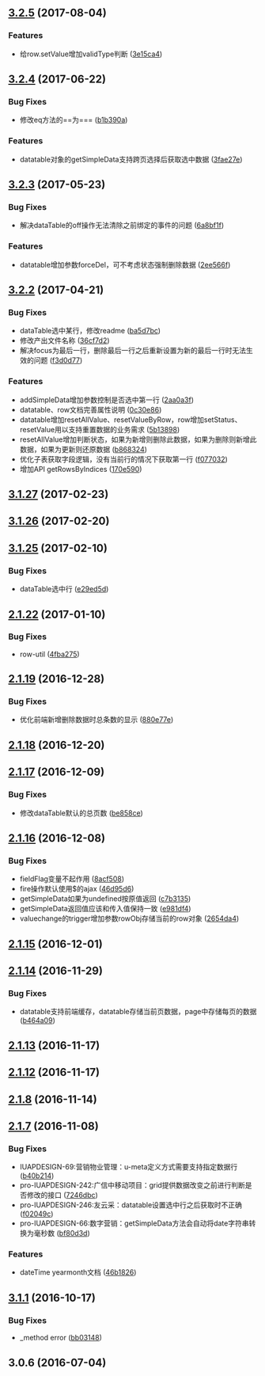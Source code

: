 <a name="3.2.5"></a>
## [3.2.5](https://github.com/iuap-design/kero/compare/v3.2.4...v3.2.5) (2017-08-04)


### Features

* 给row.setValue增加validType判断 ([3e15ca4](https://github.com/iuap-design/kero/commit/3e15ca4))



<a name="3.2.4"></a>
## [3.2.4](https://github.com/iuap-design/kero/compare/v3.2.3...v3.2.4) (2017-06-22)


### Bug Fixes

* 修改eq方法的==为=== ([b1b390a](https://github.com/iuap-design/kero/commit/b1b390a))


### Features

* datatable对象的getSimpleData支持跨页选择后获取选中数据 ([3fae27e](https://github.com/iuap-design/kero/commit/3fae27e))



<a name="3.2.3"></a>
## [3.2.3](https://github.com/iuap-design/kero/compare/v3.2.2...v3.2.3) (2017-05-23)


### Bug Fixes

* 解决dataTable的off操作无法清除之前绑定的事件的问题 ([6a8bf1f](https://github.com/iuap-design/kero/commit/6a8bf1f))


### Features

* datatable增加参数forceDel，可不考虑状态强制删除数据 ([2ee566f](https://github.com/iuap-design/kero/commit/2ee566f))



<a name="3.2.2"></a>
## [3.2.2](https://github.com/iuap-design/kero/compare/v3.2.1...v3.2.2) (2017-04-21)


### Bug Fixes

* dataTable选中某行，修改readme ([ba5d7bc](https://github.com/iuap-design/kero/commit/ba5d7bc))
* 修改产出文件名称 ([36cf7d2](https://github.com/iuap-design/kero/commit/36cf7d2))
* 解决focus为最后一行，删除最后一行之后重新设置为新的最后一行时无法生效的问题 ([f3d0d77](https://github.com/iuap-design/kero/commit/f3d0d77))


### Features

* addSimpleData增加参数控制是否选中第一行 ([2aa0a3f](https://github.com/iuap-design/kero/commit/2aa0a3f))
* datatable、row文档完善属性说明 ([0c30e86](https://github.com/iuap-design/kero/commit/0c30e86))
* datatable增加resetAllValue、resetValueByRow，row增加setStatus、resetValue用以支持重置数据的业务需求 ([5b13898](https://github.com/iuap-design/kero/commit/5b13898))
* resetAllValue增加判断状态，如果为新增则删除此数据，如果为删除则新增此数据，如果为更新则还原数据 ([b868324](https://github.com/iuap-design/kero/commit/b868324))
* 优化子表获取字段逻辑，没有当前行的情况下获取第一行 ([f077032](https://github.com/iuap-design/kero/commit/f077032))
* 增加API getRowsByIndices ([170e590](https://github.com/iuap-design/kero/commit/170e590))



<a name="3.1.27"></a>
## [3.1.27](https://github.com/iuap-design/kero/compare/v3.1.26...v3.1.27) (2017-02-23)



<a name="3.1.26"></a>
## [3.1.26](https://github.com/iuap-design/kero/compare/v3.1.25...v3.1.26) (2017-02-20)



<a name="3.1.25"></a>
## [3.1.25](https://github.com/iuap-design/kero/compare/v2.1.22...v3.1.25) (2017-02-10)


### Bug Fixes

* dataTable选中行 ([e29ed5d](https://github.com/iuap-design/kero/commit/e29ed5d))



<a name="2.1.22"></a>
## [2.1.22](https://github.com/iuap-design/kero/compare/v2.1.21...v2.1.22) (2017-01-10)


### Bug Fixes

* row-util ([4fba275](https://github.com/iuap-design/kero/commit/4fba275))



<a name="2.1.19"></a>
## [2.1.19](https://github.com/iuap-design/kero/compare/v2.1.18...v2.1.19) (2016-12-28)


### Bug Fixes

* 优化前端新增删除数据时总条数的显示 ([880e77e](https://github.com/iuap-design/kero/commit/880e77e))



<a name="2.1.18"></a>
## [2.1.18](https://github.com/iuap-design/kero/compare/v2.1.17...v2.1.18) (2016-12-20)



<a name="2.1.17"></a>
## [2.1.17](https://github.com/iuap-design/kero/compare/v2.1.16...v2.1.17) (2016-12-09)


### Bug Fixes

* 修改dataTable默认的总页数 ([be858ce](https://github.com/iuap-design/kero/commit/be858ce))



<a name="2.1.16"></a>
## [2.1.16](https://github.com/iuap-design/kero/compare/v2.1.15...v2.1.16) (2016-12-08)


### Bug Fixes

* fieldFlag变量不起作用 ([8acf508](https://github.com/iuap-design/kero/commit/8acf508))
* fire操作默认使用$的ajax ([46d95d6](https://github.com/iuap-design/kero/commit/46d95d6))
* getSimpleData如果为undefined按原值返回 ([c7b3135](https://github.com/iuap-design/kero/commit/c7b3135))
* getSimpleData返回值应该和传入值保持一致 ([e981df4](https://github.com/iuap-design/kero/commit/e981df4))
* valuechange的trigger增加参数rowObj存储当前的row对象 ([2654da4](https://github.com/iuap-design/kero/commit/2654da4))



<a name="2.1.15"></a>
## [2.1.15](https://github.com/iuap-design/kero/compare/v2.1.14...v2.1.15) (2016-12-01)



<a name="2.1.14"></a>
## [2.1.14](https://github.com/iuap-design/kero/compare/v2.1.13...v2.1.14) (2016-11-29)


### Bug Fixes

* datatable支持前端缓存，datatable存储当前页数据，page中存储每页的数据 ([b464a09](https://github.com/iuap-design/kero/commit/b464a09))



<a name="2.1.13"></a>
## [2.1.13](https://github.com/iuap-design/kero/compare/v2.1.12...v2.1.13) (2016-11-17)



<a name="2.1.12"></a>
## [2.1.12](https://github.com/iuap-design/kero/compare/v2.1.9...v2.1.12) (2016-11-17)



<a name="2.1.8"></a>
## [2.1.8](https://github.com/iuap-design/kero/compare/v2.1.7...v2.1.8) (2016-11-14)



<a name="2.1.7"></a>
## [2.1.7](https://github.com/iuap-design/kero/compare/v3.1.1...v2.1.7) (2016-11-08)


### Bug Fixes

* IUAPDESIGN-69:营销物业管理：u-meta定义方式需要支持指定数据行 ([b40b214](https://github.com/iuap-design/kero/commit/b40b214))
* pro-IUAPDESIGN-242:广信中移动项目：grid提供数据改变之前进行判断是否修改的接口 ([7246dbc](https://github.com/iuap-design/kero/commit/7246dbc))
* pro-IUAPDESIGN-246:友云采：datatable设置选中行之后获取时不正确 ([f02049c](https://github.com/iuap-design/kero/commit/f02049c))
* pro-IUAPDESIGN-66:数字营销：getSimpleData方法会自动将date字符串转换为毫秒数 ([bf80d3d](https://github.com/iuap-design/kero/commit/bf80d3d))


### Features

* dateTime yearmonth文档 ([46b1826](https://github.com/iuap-design/kero/commit/46b1826))



<a name="3.1.1"></a>
## [3.1.1](https://github.com/iuap-design/kero/compare/v3.0.6...v3.1.1) (2016-10-17)


### Bug Fixes

* _method error ([bb03148](https://github.com/iuap-design/kero/commit/bb03148))



<a name="3.0.6"></a>
## 3.0.6 (2016-07-04)



